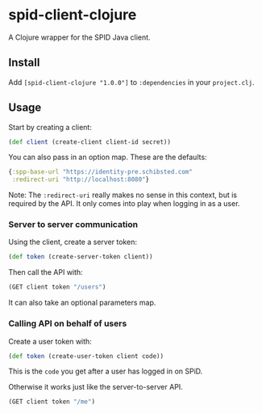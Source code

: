 # spid-client-clojure

A Clojure wrapper for the SPID Java client.

## Install

Add `[spid-client-clojure "1.0.0"]` to `:dependencies` in your `project.clj`.

## Usage

Start by creating a client:

```clj
(def client (create-client client-id secret))
```

You can also pass in an option map. These are the defaults:

```clj
{:spp-base-url "https://identity-pre.schibsted.com"
 :redirect-uri "http://localhost:8080"}
```

Note: The `:redirect-uri` really makes no sense in this context, but
is required by the API. It only comes into play when logging in as a user.

### Server to server communication

Using the client, create a server token:

```clj
(def token (create-server-token client))
```

Then call the API with:

```clj
(GET client token "/users")
```

It can also take an optional parameters map.

### Calling API on behalf of users

Create a user token with:

```clj
(def token (create-user-token client code))
```

This is the `code` you get after a user has logged in on SPiD.

Otherwise it works just like the server-to-server API.

```clj
(GET client token "/me")
```
